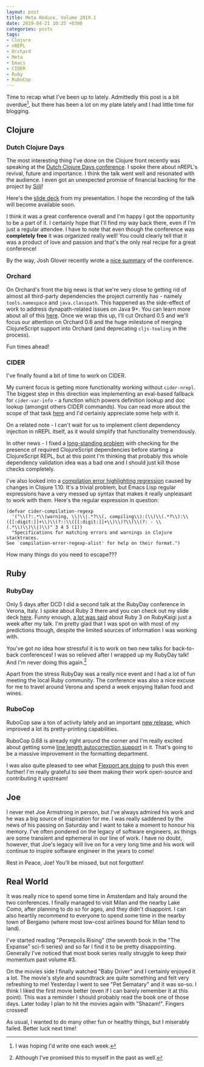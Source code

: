 ```yaml
---
layout: post
title: Meta Reduce, Volume 2019.1
date: 2019-04-21 10:25 +0300
categories: posts
tags:
- Clojure
- nREPL
- Orchard
- Meta
- Emacs
- CIDER
- Ruby
- RuboCop
---
```


Time to recap what I've been up to lately. Admittedly this post is
a bit overdue[^1], but there has been a lot on my plate
lately and I had little time for blogging.

<!--more-->

## Clojure

### Dutch Clojure Days

The most interesting thing I've done on the Clojure front recently was
speaking at the [Dutch Clojure Days
conference](https://clojuredays.org/). I spoke there about nREPL's
revival, future and importance. I think the talk went well and
resonated with the audience. I even got an unexpected promise of
financial backing for the project by [Siili](https://www.siili.com/)!

Here's the [slide
deck](https://speakerdeck.com/bbatsov/nrepl-redux-dcd-2019) from my
presentation.  I hope the recording of the talk will
become available soon.

I think it was a great conference overall and I'm happy I got the
opportunity to be a part of it. I certainly hope that I'll find my way
back there, even if I'm just a regular attendee. I have to note that even though
the conference was **completely free** it was organized really well!
You could clearly tell that it was a product of love and passion and that's the only
real recipe for a great conference!

By the way, Josh Glover recently wrote a [nice
summary](https://medium.com/@jmglov/thoughts-on-dutch-clojure-days-2019-56f70d12cefc)
of the conference.

### Orchard

On Orchard's front the big news is that we're very close to getting
rid of almost all third-party dependencies the project currently has -
namely `tools.namespace` and `java.classpath`. This happened as the
side-effect of work to address dynapath-related issues on Java 9+. You
can learn more about all of this
[here](https://github.com/clojure-emacs/orchard/issues/20). Once we
wrap this up, I'll cut Orchard 0.5 and we'll focus our attention on
Orchard 0.6 and the huge milestone of merging ClojureScript support into
Orchard (and deprecating `cljs-tooling` in the process).

Fun times ahead!

### CIDER

I've finally found a bit of time to work on CIDER.

My current focus is getting more functionality working without
`cider-nrepl`.  The biggest step in this direction was implementing an
eval-based fallback for `cider-var-info` - a function which powers
definition lookup and doc lookup (amongst others CIDER commands).  You
can read more about the scope of that task
[here](https://github.com/clojure-emacs/cider/issues/2611) and I'd
certainly appreciate some help with it.

On a related note - I can't wait for us to
implement client dependency injection in nREPL itself, as it would
simplify that functionality tremendously.

In other news - I fixed a [long-standing
problem](https://github.com/clojure-emacs/cider/issues/2308) with
checking for the presence of required ClojureScript dependencies
before starting a ClojureScript REPL, but at this point I'm thinking
that probably this whole dependency validation idea was a bad one and
I should just kill those checks completely.

I've also looked into a [compilation error highlighting
regression](https://github.com/clojure-emacs/cider/issues/2614) caused
by changes in Clojure 1.10. It's a trivial problem, but Emacs Lisp
regular expressions have a very messed up syntax that makes it really
unpleasant to work with them. Here's the regular expression in question:

``` emacs-lisp
(defvar cider-compilation-regexp
  '("\\(?:.*\\(warning, \\)\\|.*?\\(, compiling\\):(\\)\\(.*?\\):\\([[:digit:]]+\\)\\(?::\\([[:digit:]]+\\)\\)?\\(\\(?: - \\(.*\\)\\)\\|)\\)" 3 4 5 (1))
  "Specifications for matching errors and warnings in Clojure stacktraces.
See `compilation-error-regexp-alist' for help on their format.")
```

How many things do you need to escape???

## Ruby

### RubyDay

Only 5 days after DCD I did a second talk at the RubyDay conference in
Verona, Italy. I spoke about Ruby 3 there and you can check out my
slide deck [here](https://speakerdeck.com/bbatsov/ruby-3-redux).
Funny enough, [a lot was
said](https://docs.google.com/presentation/d/1z_5JT0-MJySGn6UGrtdafK1oj9kGSO5sGlTtEQJz0JU/edit#slide=id.p)
about Ruby 3 on RubyKaigi just a week after my talk. I'm pretty glad that I
was spot on with most of my predictions though, despite the limited
sources of information I was working with.

You've got no idea how stressful it is to work on two new talks for back-to-back conferences!
I was so relieved after I wrapped up my RubyDay talk! And I'm never doing this again.[^2]

Apart from the stress RubyDay was a really nice event and I had a lot of fun meeting
the local Ruby community. The conference was also a nice excuse for me
to travel around Verona and spend a week enjoying Italian food and
wines.

### RuboCop

RuboCop saw a ton of activity lately and an important [new
release](https://github.com/rubocop-hq/rubocop/releases/tag/v0.67.0),
which improved a lot its pretty-printing capabilities.

RuboCop 0.68 is already right around the corner and I'm really excited
about getting some [line length autocorrection
support](https://github.com/rubocop-hq/rubocop/pull/6927) in
it. That's going to be a massive improvement in the formatting department.

I was also quite pleased to see what [Flexport are
doing](https://flexport.engineering/approximating-prettier-for-ruby-with-rubocop-8b863bd64dc6)
to push this even further!  I'm really grateful to see them making
their work open-source and contributing it upstream!

## Joe

I never met Joe Armstrong in person, but I've always admired his work
and he was a big source of inspiration for me. I was really saddened
by the news of his passing on Saturday and I want to take a moment to
honour his memory. I've often pondered on the legacy of software
engineers, as things are some transient and ephemeral in our line of
work. I have no doubt, however, that Joe's legacy will live on for a
very long time and his work will continue to inspire software engineer in
the years to come!

Rest in Peace, Joe! You'll be missed, but not forgotten!

## Real World

It was really nice to spend some time in Amsterdam and Italy around
the two conferences.  I finally managed to visit Milan and the nearby Lake
Como, after planning to do so for ages, and they didn't disappoint.  I
can also heartily recommend to everyone to spend some time in the
nearby town of Bergamo (where most low-cost airlines bound for Milan
tend to land).

I've started reading "Persepolis Rising" (the seventh book in the "The
Expanse" sci-fi series) and so far I find it to be pretty
disappointing.  Generally I've noticed that most book series really
struggle to keep their momentum past volume #3.

On the movies side I finally watched "Baby Driver" and I certainly
enjoyed it a lot. The movie's style and soundtrack are quite something
and felt very refreshing to me! Yesterday I went to see "Pet
Sematary" and it was so-so. I think I liked the first movie better
(even if I can barely remember it at this point). This was a
reminder I should probably read the book one of those days. Later
today I plan to hit the movies again with "Shazam!". Fingers crossed!

As usual, I wanted to do many other fun or healthy things, but I miserably failed.
Better luck next time!

[^1]: I was hoping I'd write one each week.
[^2]: Although I've promised this to myself in the past as well.
